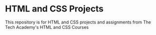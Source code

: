 # HTML and CSS Projects
 This repository is for HTML and CSS projects and assignments from The Tech Academy's HTML and CSS Courses
